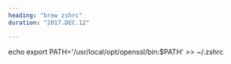 ```yaml
---
heading: "brew zshrc"
duration: "2017.DEC.12"

---
```



echo export PATH=\'/usr/local/opt/openssl/bin:$PATH\' >> ~/.zshrc
